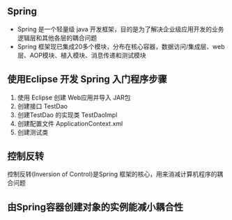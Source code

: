 ## Spring 
- Spring 是一个轻量级 java 开发框架，目的是为了解决企业级应用开发的业务逻辑层和其他各层的耦合问题
- Spring 框架现已集成20多个模块，分布在核心容器，数据访问/集成层、web层、AOP模块、植入模块、消息传递和测试模块
## 使用Eclipse 开发 Spring 入门程序步骤
1. 使用 Eclipse 创建 Web应用并导入 JAR包
2. 创建接口 TestDao
3. 创建TestDao 的实现类 TestDaoImpl
4. 创建配置文件 ApplicationContext.xml
5. 创建测试类
## 控制反转
控制反转(Inversion of Control)是Spring 框架的核心，用来消减计算机程序的耦合问题
## 由Spring容器创建对象的实例能减小耦合性
